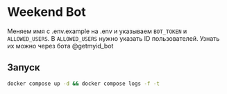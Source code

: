 # Weekend Bot

Меняем имя с .env.example на .env и указываем `BOT_TOKEN` и `ALLOWED_USERS`. В `ALLOWED_USERS` нужно указать ID пользователей. Узнать их можно через бота @getmyid_bot

## Запуск
```bash
docker compose up -d && docker compose logs -f -t
```
